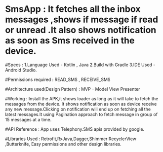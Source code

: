 # SmsApp : It fetches all the inbox messages ,shows if message if read or unread .It also shows notification as soon as Sms received in the device.

#Specs :
1.Language Used - Kotlin , Java
2.Build with Gradle
3.IDE Used -  Android Studio.

#Permissions required : READ_SMS , RECEIVE_SMS

#Architecture used(Design Pattern)  :
 MVP - Model View Presenter

#Working :
Install the APK,it shows loader as long as it will take to fetch the messages from the device.
It shows notification as soon as device receive any new message.Clicking on notification will end up on fetching
all the latest messages.It using Pagination approach to fetch message in group of 15 messages at a time.

#API Reference :
App uses Telephony.SMS apis provided by google.

#Libraries Used :
Retrofit,RxJava,Dagger,Shimmer RecyclerView ,Butterknife, Easy permissions and other design libraries.

